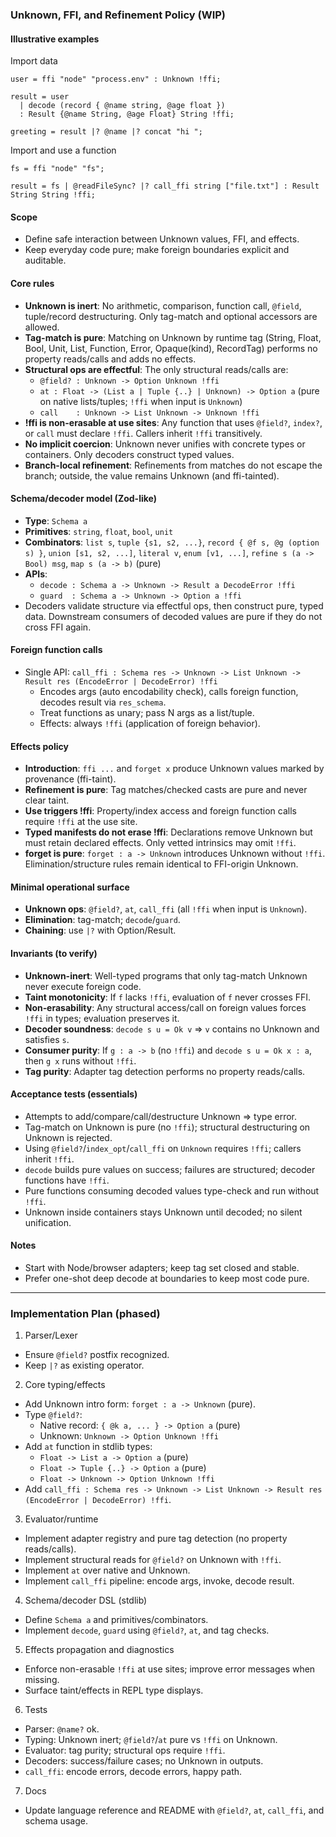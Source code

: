 ### Unknown, FFI, and Refinement Policy (WIP)

#### Illustrative examples

Import data

```noolang
user = ffi "node" "process.env" : Unknown !ffi;

result = user
  | decode (record { @name string, @age float })
  : Result {@name String, @age Float} String !ffi;

greeting = result |? @name |? concat "hi ";
```

Import and use a function

```noolang
fs = ffi "node" "fs";

result = fs | @readFileSync? |? call_ffi string ["file.txt"] : Result String String !ffi;
```

#### Scope

- Define safe interaction between Unknown values, FFI, and effects.
- Keep everyday code pure; make foreign boundaries explicit and auditable.

#### Core rules

- **Unknown is inert**: No arithmetic, comparison, function call, `@field`, tuple/record destructuring. Only tag-match and optional accessors are allowed.
- **Tag-match is pure**: Matching on Unknown by runtime tag (String, Float, Bool, Unit, List, Function, Error, Opaque(kind), RecordTag) performs no property reads/calls and adds no effects.
- **Structural ops are effectful**: The only structural reads/calls are:
  - `@field? : Unknown -> Option Unknown !ffi`
  - `at : Float -> (List a | Tuple {..} | Unknown) -> Option a` (pure on native lists/tuples; `!ffi` when input is `Unknown`)
  - `call    : Unknown -> List Unknown -> Unknown !ffi`
- **!ffi is non-erasable at use sites**: Any function that uses `@field?`, `index?`, or `call` must declare `!ffi`. Callers inherit `!ffi` transitively.
- **No implicit coercion**: Unknown never unifies with concrete types or containers. Only decoders construct typed values.
- **Branch-local refinement**: Refinements from matches do not escape the branch; outside, the value remains Unknown (and ffi-tainted).

#### Schema/decoder model (Zod-like)

- **Type**: `Schema a`
- **Primitives**: `string`, `float`, `bool`, `unit`
- **Combinators**: `list s`, `tuple {s1, s2, ...}`, `record { @f s, @g (option s) }`, `union [s1, s2, ...]`, `literal v`, `enum [v1, ...]`, `refine s (a -> Bool) msg`, `map s (a -> b)` (pure)
- **APIs**:
  - `decode : Schema a -> Unknown -> Result a DecodeError !ffi`
  - `guard  : Schema a -> Unknown -> Option a !ffi`
- Decoders validate structure via effectful ops, then construct pure, typed data. Downstream consumers of decoded values are pure if they do not cross FFI again.

#### Foreign function calls

- Single API: `call_ffi : Schema res -> Unknown -> List Unknown -> Result res (EncodeError | DecodeError) !ffi`
  - Encodes args (auto encodability check), calls foreign function, decodes result via `res_schema`.
  - Treat functions as unary; pass N args as a list/tuple.
  - Effects: always `!ffi` (application of foreign behavior).

#### Effects policy

- **Introduction**: `ffi ...` and `forget x` produce Unknown values marked by provenance (ffi-taint).
- **Refinement is pure**: Tag matches/checked casts are pure and never clear taint.
- **Use triggers !ffi**: Property/index access and foreign function calls require `!ffi` at the use site.
- **Typed manifests do not erase !ffi**: Declarations remove Unknown but must retain declared effects. Only vetted intrinsics may omit `!ffi`.
- **forget is pure**: `forget : a -> Unknown` introduces Unknown without `!ffi`. Elimination/structure rules remain identical to FFI-origin Unknown.

#### Minimal operational surface

- **Unknown ops**: `@field?`, `at`, `call_ffi` (all `!ffi` when input is `Unknown`).
- **Elimination**: tag-match; `decode`/`guard`.
- **Chaining**: use `|?` with Option/Result.

#### Invariants (to verify)

- **Unknown-inert**: Well-typed programs that only tag-match Unknown never execute foreign code.
- **Taint monotonicity**: If `f` lacks `!ffi`, evaluation of `f` never crosses FFI.
- **Non‑erasability**: Any structural access/call on foreign values forces `!ffi` in types; evaluation preserves it.
- **Decoder soundness**: `decode s u = Ok v` ⇒ `v` contains no Unknown and satisfies `s`.
- **Consumer purity**: If `g : a -> b` (no `!ffi`) and `decode s u = Ok x : a`, then `g x` runs without `!ffi`.
- **Tag purity**: Adapter tag detection performs no property reads/calls.

#### Acceptance tests (essentials)

- Attempts to add/compare/call/destructure Unknown ⇒ type error.
- Tag-match on Unknown is pure (no `!ffi`); structural destructuring on Unknown is rejected.
- Using `@field?`/`index_opt`/`call_ffi` on `Unknown` requires `!ffi`; callers inherit `!ffi`.
- `decode` builds pure values on success; failures are structured; decoder functions have `!ffi`.
- Pure functions consuming decoded values type-check and run without `!ffi`.
- Unknown inside containers stays Unknown until decoded; no silent unification.

#### Notes

- Start with Node/browser adapters; keep tag set closed and stable.
- Prefer one-shot deep decode at boundaries to keep most code pure.

---

### Implementation Plan (phased)

1. Parser/Lexer

- Ensure `@field?` postfix recognized.
- Keep `|?` as existing operator.

2. Core typing/effects

- Add Unknown intro form: `forget : a -> Unknown` (pure).
- Type `@field?`:
  - Native record: `{ @k a, ... } -> Option a` (pure)
  - Unknown: `Unknown -> Option Unknown !ffi`
- Add `at` function in stdlib types:
  - `Float -> List a -> Option a` (pure)
  - `Float -> Tuple {..} -> Option a` (pure)
  - `Float -> Unknown -> Option Unknown !ffi`
- Add `call_ffi : Schema res -> Unknown -> List Unknown -> Result res (EncodeError | DecodeError) !ffi`.

3. Evaluator/runtime

- Implement adapter registry and pure tag detection (no property reads/calls).
- Implement structural reads for `@field?` on Unknown with `!ffi`.
- Implement `at` over native and Unknown.
- Implement `call_ffi` pipeline: encode args, invoke, decode result.

4. Schema/decoder DSL (stdlib)

- Define `Schema a` and primitives/combinators.
- Implement `decode`, `guard` using `@field?`, `at`, and tag checks.

5. Effects propagation and diagnostics

- Enforce non-erasable `!ffi` at use sites; improve error messages when missing.
- Surface taint/effects in REPL type displays.

6. Tests

- Parser: `@name?` ok.
- Typing: Unknown inert; `@field?`/`at` pure vs `!ffi` on Unknown.
- Evaluator: tag purity; structural ops require `!ffi`.
- Decoders: success/failure cases; no Unknown in outputs.
- `call_ffi`: encode errors, decode errors, happy path.

7. Docs

- Update language reference and README with `@field?`, `at`, `call_ffi`, and schema usage.
